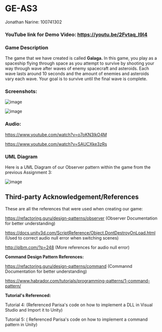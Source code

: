 # GE-AS3

Jonathan Narine: 100741302

### YouTube link for Demo Video: https://youtu.be/2Fvtaq_I9l4


### Game Description


The game that we have created is called **Galaga.** In this game, you play as a spaceship flying through space as you attempt to survive by shooting your way through wave after waves of enemy spacecraft and asteroids. Each wave lasts around 10 seconds and the amount of enemies and asteroids vary each wave. Your goal is to survive until the final wave is complete. 

### Screenshots:

![image](https://user-images.githubusercontent.com/56047837/138800027-9b7a014d-e4ab-4712-a928-6180479bf2be.png)

![image](https://user-images.githubusercontent.com/56047837/138800094-eabc89e4-4dca-40e2-b851-26a055397aa5.png)


### Audio:


https://www.youtube.com/watch?v=o7oKN3IkO4M

https://www.youtube.com/watch?v=SAUCXke3zRs



### UML Diagram

Here is a UML Diagram of our Observer pattern within the game from the previous Assignment 3:

![image](https://user-images.githubusercontent.com/56273491/138798047-3b7718c9-5d61-4e26-884b-47bf3c278d53.png)


## Third-party Acknowledgement/References


These are all the references that were used when creating our game:

https://refactoring.guru/design-patterns/observer (Observer Documentation for better understanding)

https://docs.unity3d.com/ScriptReference/Object.DontDestroyOnLoad.html (Used to correct audio null error when switching scenes)

http://plbm.com/?p=248 (More references for audio null error)



**Command Design Pattern References:**

https://refactoring.guru/design-patterns/command (Commannd Documentation for better understanding)

https://www.habrador.com/tutorials/programming-patterns/1-command-pattern/


**Tutorial's Referenced:**

Tutorial 4: (Referenced Parisa's code on how to implement a DLL in Visual Studio and Import it to Unity)

Tutorial 5: ( Referenced Parisa's code on how to implement a command pattern in Unity)
